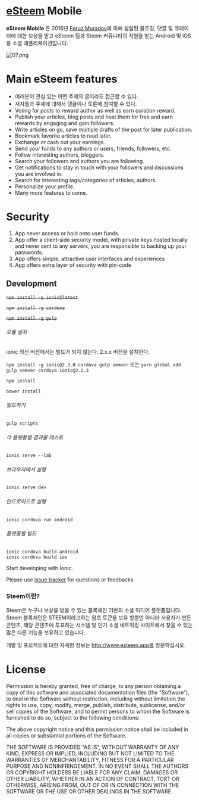 ﻿# [eSteem](https://esteem.app) Mobile

**eSteem Mobile** 은 2016년  [Feruz Muradov](https://steemit.com/@good-karma)에 의해 설립된 블로깅, 댓글 및 큐레이터에 대한 보상을 받고 eSteem 팀과 Steem 커뮤니티의 지원을 받는 Android 및 iOS용 소셜 애플리케이션입니다.

![07.png](https://steemitimages.com/DQmZiTtGN1rrZgVSc1sqVqo1H3C3gezuyFeEJaCojrKiiUG/07.png)

# Main eSteem features 

- 여러분이 관심 있는 어떤 주제의 글이라도 접근할 수 있다.
- 저자들과 주제에 대해서 댓글이나 토론에 참여할 수 있다.
- Voting for posts to reward author as well as earn curation reward.
- Publish your articles, blog posts and host them for free and earn rewards by engaging and gain followers.
- Write articles on go, save multiple drafts of the post for later publication.
- Bookmark favorite articles to read later.
- Exchange or cash out your earnings.
- Send your funds to any authors or users, friends, followers, etc.
- Follow interesting authors, bloggers.
- Search your followers and authors you are following.
- Get notifications to stay in touch with your followers and discussions you are involved in.
- Search for interesting tags/categories of articles, authors.
- Personalize your profile.
- Many more features to come.


# Security

1. App never access or hold onto user funds.
2. App offer a client-side security model, with private keys hosted locally and never sent to any servers, you are responsible to backing up your passwords.
3. App offers simple, attractive user interfaces and experiences
4. App offers extra layer of security with pin-code

## Development
~~`npm install -g ionic@latest`~~

~~`npm install -g cordova`~~

~~`npm install -g gulp`~~
###### 모듈 설치

ionic 최신 버전에서는 빌드가 되지 않는다. 2.x.x 버전을 설치한다.

`npm install -g ionic@2.3.0 cordova gulp semver`
또는
`yarn global add gulp semver cordova ionic@2.2.3`

`npm install`

`bower install`

###### 빌드하기
`gulp scripts`

###### 각 플랫폼별 결과물 테스트
`ionic serve --lab`

###### 브라우저에서 실행
`ionic serve dev`

###### 안드로이드로 실행
`ionic cordova run android`

###### 플랫폼별 빌드
```
ionic cordova build android
ionic cordova build ios
```

Start developing with Ionic.


Please use [issue tracker](https://github.com/feruzm/esteem/issues) for questions or feedbacks

### Steem이란?

Steem은 누구나 보상을 받을 수 있는 블록체인 기반의 소셜 미디어 플랫폼입니다. Steem 블록체인은 STEEM이라고하는 암호 토큰을 보유 할뿐만 아니라 사용자가 만든 콘텐츠, 해당 콘텐츠에 투표하는 시스템 및 인기 소셜 네트워킹 사이트에서 찾을 수 있는 많은 다른 기능을 보유하고 있습니다.

개발 및 프로젝트에 대한 자세한 정보는 http://www.esteem.app를 방문하십시오.


# License

Permission is hereby granted, free of charge, to any person obtaining a copy of this software and associated documentation files (the "Software"), to deal in the Software without restriction, including without limitation the rights to use, copy, modify, merge, publish, distribute, sublicense, and/or sell copies of the Software, and to permit persons to whom the Software is furnished to do so, subject to the following conditions:

The above copyright notice and this permission notice shall be included in all copies or substantial portions of the Software.

THE SOFTWARE IS PROVIDED "AS IS", WITHOUT WARRANTY OF ANY KIND, EXPRESS OR IMPLIED, INCLUDING BUT NOT LIMITED TO THE WARRANTIES OF MERCHANTABILITY, FITNESS FOR A PARTICULAR PURPOSE AND NONINFRINGEMENT. IN NO EVENT SHALL THE AUTHORS OR COPYRIGHT HOLDERS BE LIABLE FOR ANY CLAIM, DAMAGES OR OTHER LIABILITY, WHETHER IN AN ACTION OF CONTRACT, TORT OR OTHERWISE, ARISING FROM, OUT OF OR IN CONNECTION WITH THE SOFTWARE OR THE USE OR OTHER DEALINGS IN THE SOFTWARE.
